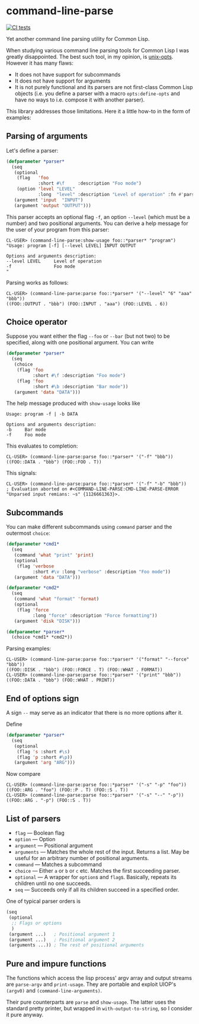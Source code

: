 # command-line-parse
[![CI tests](https://github.com/shamazmazum/command-line-parse/actions/workflows/test.yml/badge.svg)](https://github.com/shamazmazum/command-line-parse/actions/workflows/test.yml)

Yet another command line parsing utility for Common Lisp.

When studying various command line parsing tools for Common Lisp I was greatly
disappointed. The best such tool, in my opinion, is
[unix-opts](https://github.com/libre-man/unix-opts). However it has many flaws:

* It does not have support for subcommands
* It does not have support for arguments
* It is not purely functional and its parsers are not first-class Common Lisp
  objects (i.e. you define a parser with a macro `opts:define-opts` and have no
  ways to i.e. compose it with another parser).

This library addresses those limitations. Here it a little how-to in the form of
examples:

## Parsing of arguments

Let's define a parser:

``` lisp
(defparameter *parser*
  (seq
   (optional
    (flag   'foo
            :short #\f     :description "Foo mode")
    (option 'level "LEVEL"
            :long  "level" :description "Level of operation" :fn #'parse-integer))
   (argument 'input  "INPUT")
   (argument 'output "OUTPUT")))
```

This parser accepts an optional flag `-f`, an option `--level` (which must be a
number) and two positional arguments. You can derive a help message for the
user of your program from this parser:

~~~~
CL-USER> (command-line-parse:show-usage foo::*parser* "program")
"Usage: program [-f] [--level LEVEL] INPUT OUTPUT

Options and arguments description:
--level LEVEL     Level of operation
-f                Foo mode
"
~~~~

Parsing works as follows:

~~~~
CL-USER> (command-line-parse:parse foo::*parser* '("--level" "6" "aaa" "bbb"))
((FOO::OUTPUT . "bbb") (FOO::INPUT . "aaa") (FOO::LEVEL . 6))
~~~~

## Choice operator

Suppose you want either the flag `--foo` or `--bar` (but not two) to be
specified, along with one positional argument. You can write

``` lisp
(defparameter *parser*
  (seq
   (choice
    (flag 'foo
          :short #\f :description "Foo mode")
    (flag 'foo
          :short #\b :description "Bar mode"))
   (argument 'data "DATA")))
```

The help message produced with `show-usage` looks like

~~~~
Usage: program -f | -b DATA

Options and arguments description:
-b     Bar mode
-f     Foo mode
~~~~

This evaluates to completion:

~~~~
CL-USER> (command-line-parse:parse foo::*parser* '("-f" "bbb"))
((FOO::DATA . "bbb") (FOO::FOO . T))
~~~~

This signals:

~~~~
CL-USER> (command-line-parse:parse foo::*parser* '("-f" "-b" "bbb"))
; Evaluation aborted on #<COMMAND-LINE-PARSE:CMD-LINE-PARSE-ERROR "Unparsed input remians: ~s" {1126661363}>.
~~~~

## Subcommands

You can make different subcommands using `command` parser and the outermost
`choice`:

``` lisp
(defparameter *cmd1*
  (seq
   (command 'what "print" 'print)
   (optional
    (flag 'verbose
          :short #\v :long "verbose" :description "Foo mode"))
   (argument 'data "DATA")))

(defparameter *cmd2*
  (seq
   (command 'what "format" 'format)
   (optional
    (flag 'force
          :long "force" :description "Force formatting"))
   (argument 'disk "DISK")))

(defparameter *parser*
  (choice *cmd1* *cmd2*))
```

Parsing examples:

~~~~
CL-USER> (command-line-parse:parse foo::*parser* '("format" "--force" "bbb"))
((FOO::DISK . "bbb") (FOO::FORCE . T) (FOO::WHAT . FORMAT))
CL-USER> (command-line-parse:parse foo::*parser* '("print" "bbb"))
((FOO::DATA . "bbb") (FOO::WHAT . PRINT))
~~~~

## End of options sign

A sign `--` may serve as an indicator that there is no more options after it.

Define

``` lisp
(defparameter *parser*
  (seq
   (optional
    (flag 's :short #\s)
    (flag 'p :short #\p))
   (argument 'arg "ARG")))
```

Now compare

~~~~
CL-USER> (command-line-parse:parse foo::*parser* '("-s" "-p" "foo"))
((FOO::ARG . "foo") (FOO::P . T) (FOO::S . T))
CL-USER> (command-line-parse:parse foo::*parser* '("-s" "--" "-p"))
((FOO::ARG . "-p") (FOO::S . T))
~~~~

## List of parsers

* `flag` — Boolean flag
* `option` — Option
* `argument` — Positional argument
* `arguments` — Matches the whole rest of the input. Returns a list. May be
  useful for an arbitrary number of positional arguments.
* `command` — Matches a subcommand
* `choice` — Either `a` or `b` or `c` etc. Matches the first succeeding parser.
* `optional` — A wrapper for `option`s and `flag`s. Basically, repeats its
  children until no one succeeds.
* `seq` — Succeeds only if all its children succeed in a specified order.

One of typical parser orders is

``` lisp
(seq
 (optional
  ;; Flags or options
  )
 (argument ...)   ; Positional argument 1
 (argument ...)   ; Positional argument 2
 (arguments ...)) ; The rest of positional arguments
```

## Pure and impure functions

The functions which access the lisp process' argv array and output streams are
`parse-argv` and `print-usage`. They are portable and exploit UIOP's `(argv0)`
and `(command-line-arguments)`.

Their pure counterparts are `parse` and `show-usage`. The latter uses the
standard pretty printer, but wrapped in `with-output-to-string`, so I consider
it pure anyway.
